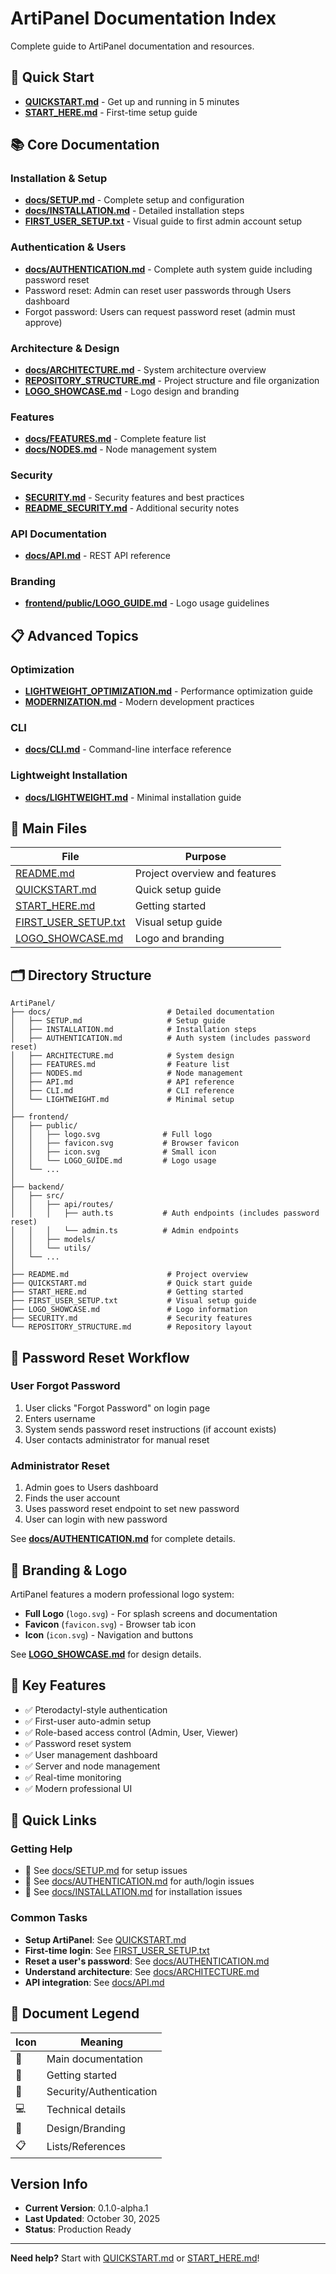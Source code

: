 # ArtiPanel Documentation Index

Complete guide to ArtiPanel documentation and resources.

## 🚀 Quick Start

- **[QUICKSTART.md](./QUICKSTART.md)** - Get up and running in 5 minutes
- **[START_HERE.md](./START_HERE.md)** - First-time setup guide

## 📚 Core Documentation

### Installation & Setup
- **[docs/SETUP.md](./docs/SETUP.md)** - Complete setup and configuration
- **[docs/INSTALLATION.md](./docs/INSTALLATION.md)** - Detailed installation steps
- **[FIRST_USER_SETUP.txt](./FIRST_USER_SETUP.txt)** - Visual guide to first admin account setup

### Authentication & Users
- **[docs/AUTHENTICATION.md](./docs/AUTHENTICATION.md)** - Complete auth system guide including password reset
- Password reset: Admin can reset user passwords through Users dashboard
- Forgot password: Users can request password reset (admin must approve)

### Architecture & Design
- **[docs/ARCHITECTURE.md](./docs/ARCHITECTURE.md)** - System architecture overview
- **[REPOSITORY_STRUCTURE.md](./REPOSITORY_STRUCTURE.md)** - Project structure and file organization
- **[LOGO_SHOWCASE.md](./LOGO_SHOWCASE.md)** - Logo design and branding

### Features
- **[docs/FEATURES.md](./docs/FEATURES.md)** - Complete feature list
- **[docs/NODES.md](./docs/NODES.md)** - Node management system

### Security
- **[SECURITY.md](./SECURITY.md)** - Security features and best practices
- **[README_SECURITY.md](./README_SECURITY.md)** - Additional security notes

### API Documentation
- **[docs/API.md](./docs/API.md)** - REST API reference

### Branding
- **[frontend/public/LOGO_GUIDE.md](./frontend/public/LOGO_GUIDE.md)** - Logo usage guidelines

## 📋 Advanced Topics

### Optimization
- **[LIGHTWEIGHT_OPTIMIZATION.md](./LIGHTWEIGHT_OPTIMIZATION.md)** - Performance optimization guide
- **[MODERNIZATION.md](./MODERNIZATION.md)** - Modern development practices

### CLI
- **[docs/CLI.md](./docs/CLI.md)** - Command-line interface reference

### Lightweight Installation
- **[docs/LIGHTWEIGHT.md](./docs/LIGHTWEIGHT.md)** - Minimal installation guide

## 📖 Main Files

| File | Purpose |
|------|---------|
| [README.md](./README.md) | Project overview and features |
| [QUICKSTART.md](./QUICKSTART.md) | Quick setup guide |
| [START_HERE.md](./START_HERE.md) | Getting started |
| [FIRST_USER_SETUP.txt](./FIRST_USER_SETUP.txt) | Visual setup guide |
| [LOGO_SHOWCASE.md](./LOGO_SHOWCASE.md) | Logo and branding |

## 🗂️ Directory Structure

```
ArtiPanel/
├── docs/                          # Detailed documentation
│   ├── SETUP.md                   # Setup guide
│   ├── INSTALLATION.md            # Installation steps
│   ├── AUTHENTICATION.md          # Auth system (includes password reset)
│   ├── ARCHITECTURE.md            # System design
│   ├── FEATURES.md                # Feature list
│   ├── NODES.md                   # Node management
│   ├── API.md                     # API reference
│   ├── CLI.md                     # CLI reference
│   └── LIGHTWEIGHT.md             # Minimal setup
│
├── frontend/
│   ├── public/
│   │   ├── logo.svg              # Full logo
│   │   ├── favicon.svg           # Browser favicon
│   │   ├── icon.svg              # Small icon
│   │   └── LOGO_GUIDE.md         # Logo usage
│   └── ...
│
├── backend/
│   ├── src/
│   │   ├── api/routes/
│   │   │   ├── auth.ts           # Auth endpoints (includes password reset)
│   │   │   └── admin.ts          # Admin endpoints
│   │   ├── models/
│   │   └── utils/
│   └── ...
│
├── README.md                      # Project overview
├── QUICKSTART.md                  # Quick start guide
├── START_HERE.md                  # Getting started
├── FIRST_USER_SETUP.txt           # Visual setup guide
├── LOGO_SHOWCASE.md               # Logo information
├── SECURITY.md                    # Security features
└── REPOSITORY_STRUCTURE.md        # Repository layout
```

## 🔐 Password Reset Workflow

### User Forgot Password
1. User clicks "Forgot Password" on login page
2. Enters username
3. System sends password reset instructions (if account exists)
4. User contacts administrator for manual reset

### Administrator Reset
1. Admin goes to Users dashboard
2. Finds the user account
3. Uses password reset endpoint to set new password
4. User can login with new password

See **[docs/AUTHENTICATION.md](./docs/AUTHENTICATION.md)** for complete details.

## 🎨 Branding & Logo

ArtiPanel features a modern professional logo system:
- **Full Logo** (`logo.svg`) - For splash screens and documentation
- **Favicon** (`favicon.svg`) - Browser tab icon
- **Icon** (`icon.svg`) - Navigation and buttons

See **[LOGO_SHOWCASE.md](./LOGO_SHOWCASE.md)** for design details.

## 🚀 Key Features

- ✅ Pterodactyl-style authentication
- ✅ First-user auto-admin setup
- ✅ Role-based access control (Admin, User, Viewer)
- ✅ Password reset system
- ✅ User management dashboard
- ✅ Server and node management
- ✅ Real-time monitoring
- ✅ Modern professional UI

## 🔗 Quick Links

### Getting Help
- 📖 See [docs/SETUP.md](./docs/SETUP.md) for setup issues
- 🔐 See [docs/AUTHENTICATION.md](./docs/AUTHENTICATION.md) for auth/login issues
- 💾 See [docs/INSTALLATION.md](./docs/INSTALLATION.md) for installation issues

### Common Tasks
- **Setup ArtiPanel**: See [QUICKSTART.md](./QUICKSTART.md)
- **First-time login**: See [FIRST_USER_SETUP.txt](./FIRST_USER_SETUP.txt)
- **Reset a user's password**: See [docs/AUTHENTICATION.md](./docs/AUTHENTICATION.md)
- **Understand architecture**: See [docs/ARCHITECTURE.md](./docs/ARCHITECTURE.md)
- **API integration**: See [docs/API.md](./docs/API.md)

## 📝 Document Legend

| Icon | Meaning |
|------|---------|
| 📖 | Main documentation |
| 🚀 | Getting started |
| 🔐 | Security/Authentication |
| 💻 | Technical details |
| 🎨 | Design/Branding |
| 📋 | Lists/References |

## Version Info

- **Current Version**: 0.1.0-alpha.1
- **Last Updated**: October 30, 2025
- **Status**: Production Ready

---

**Need help?** Start with [QUICKSTART.md](./QUICKSTART.md) or [START_HERE.md](./START_HERE.md)!
